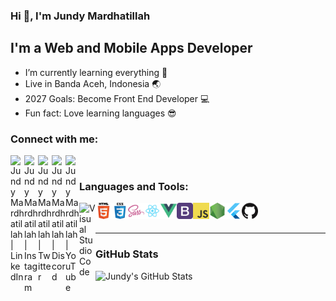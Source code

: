 ### Hi 👋, I'm Jundy Mardhatillah

## I'm a Web and Mobile Apps Developer

- I’m currently learning everything 📖
- Live in Banda Aceh, Indonesia 🌏
- 2027 Goals: Become Front End Developer 💻
- Fun fact: Love learning languages 😎

### Connect with me:

[<img align="left" alt="Jundy Mardhatillah | LinkedIn" width="22px" src="https://img.icons8.com/fluent/48/000000/linkedin-circled.png" />][linkedin]

[<img align="left" alt="Jundy Mardhatillah | Instagram" width="22px" src="https://img.icons8.com/fluent/48/000000/instagram-new.png" />][instagram]

[<img align="left" alt="Jundy Mardhatillah | Twitter" width="22px" src="https://img.icons8.com/fluent/48/000000/twitter.png" />][twitter]

[<img align="left" alt="Jundy Mardhatillah | Discord" width="22px" src="https://img.icons8.com/fluent/48/000000/discord-logo.png" />][discord]

[<img align="left" alt="Jundy Mardhatillah | YouTube" width="22px" src="https://img.icons8.com/fluent/48/000000/youtube-play.png" />][youtube]

<br />

### Languages and Tools:

[<img align="left" alt="Visual Studio Code" width="26px" src="https://img.icons8.com/fluent/48/000000/visual-studio-code-2019.png" />][VisualStudioCode]

[<img align="left" alt="HTML5" width="26px" src="https://raw.githubusercontent.com/github/explore/80688e429a7d4ef2fca1e82350fe8e3517d3494d/topics/html/html.png" />][HTML5]

[<img align="left" alt="CSS3" width="26px" src="https://raw.githubusercontent.com/github/explore/80688e429a7d4ef2fca1e82350fe8e3517d3494d/topics/css/css.png" />][css]

[<img align="left" alt="Sass" width="26px" src="https://raw.githubusercontent.com/github/explore/80688e429a7d4ef2fca1e82350fe8e3517d3494d/topics/sass/sass.png" />][sass]

[<img align="left" alt="React" width="26px" src="https://raw.githubusercontent.com/github/explore/80688e429a7d4ef2fca1e82350fe8e3517d3494d/topics/react/react.png" />][react]

[<img align="left" alt="Gatsby" width="26px" src="https://raw.githubusercontent.com/github/explore/80688e429a7d4ef2fca1e82350fe8e3517d3494d/topics/vue/vue.png" />][vuejs]

[<img align="left" alt="JavaScript" width="26px" src="https://raw.githubusercontent.com/github/explore/80688e429a7d4ef2fca1e82350fe8e3517d3494d/topics/bootstrap/bootstrap.png" />][bootstrap]

[<img align="left" alt="JavaScript" width="26px" src="https://raw.githubusercontent.com/github/explore/80688e429a7d4ef2fca1e82350fe8e3517d3494d/topics/javascript/javascript.png" />][javascript]

[<img align="left" alt="Node.js" width="26px" src="https://raw.githubusercontent.com/github/explore/80688e429a7d4ef2fca1e82350fe8e3517d3494d/topics/nodejs/nodejs.png" />][nodejs]

[<img align="left" alt="GraphQL" width="26px" src="https://raw.githubusercontent.com/flutter/flutter/master/examples/flutter_view/android/app/src/main/res/mipmap-xxxhdpi/ic_launcher.png" />][flutter]

[<img align="left" alt="GitHub" width="26px" src="https://raw.githubusercontent.com/github/explore/78df643247d429f6cc873026c0622819ad797942/topics/github/github.png" />][github]

<br />
<br />

---

### GitHub Stats

<img align="left" alt="Jundy's GitHub Stats" src="https://github-readme-stats.codestackr.vercel.app/api?username=JundyMardhatillah&show_icons=true&hide_border=true&theme=dark" />


[linkedin]: https://www.linkedin.com/in/jundymardhatillah/
[instagram]: https://www.instagram.com/jnmrdhtllh/
[twitter]: https://twitter.com/JndMrdhtllh_
[discord]: https://discord.com/channels/797698096129245184/
[youtube]: https://www.youtube.com/channel/UCfVXlEkRKPJggiHaWVkgUVA
[VisualStudioCode]: https://code.visualstudio.com/
[HTML5]: https://www.w3schools.com/html/default.asp
[css]: https://www.w3schools.com/css/default.asp
[sass]: https://sass-lang.com/
[react]: https://reactjs.org/
[vuejs]: https://vuejs.org/
[bootstrap]: https://getbootstrap.com/
[javascript]: https://www.javascript.com/
[nodejs]: https://nodejs.org/en/
[flutter]: https://flutter.dev/
[github]: https://github.com/
